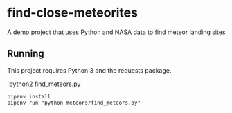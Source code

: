 # find-close-meteorites
A demo project that uses Python and NASA data to find meteor landing sites

## Running

This project requires Python 3 and the requests package.

`python2 find_meteors.py

```
pipenv install
pipenv run "python meteors/find_meteors.py"
```
